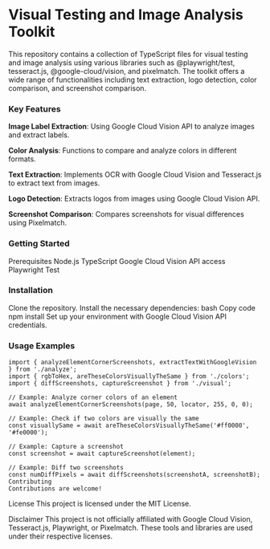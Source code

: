 # Visual Testing and Image Analysis Toolkit

This repository contains a collection of TypeScript files for visual testing and image analysis using various libraries such as @playwright/test, tesseract.js, @google-cloud/vision, and pixelmatch. The toolkit offers a wide range of functionalities including text extraction, logo detection, color comparison, and screenshot comparison.

### Key Features

**Image Label Extraction**: Using Google Cloud Vision API to analyze images and extract labels.

**Color Analysis**: Functions to compare and analyze colors in different formats.

**Text Extraction**: Implements OCR with Google Cloud Vision and Tesseract.js to extract text from images.

**Logo Detection**: Extracts logos from images using Google Cloud Vision API.

**Screenshot Comparison**: Compares screenshots for visual differences using Pixelmatch.

### Getting Started

Prerequisites Node.js TypeScript Google Cloud Vision API access Playwright Test

### Installation

Clone the repository. Install the necessary dependencies: bash Copy code npm install Set up your environment with Google Cloud Vision API credentials.

### Usage Examples

```
import { analyzeElementCornerScreenshots, extractTextWithGoogleVision } from './analyze';
import { rgbToHex, areTheseColorsVisuallyTheSame } from './colors';
import { diffScreenshots, captureScreenshot } from './visual';

// Example: Analyze corner colors of an element
await analyzeElementCornerScreenshots(page, 50, locator, 255, 0, 0);

// Example: Check if two colors are visually the same
const visuallySame = await areTheseColorsVisuallyTheSame('#ff0000', '#fe0000');

// Example: Capture a screenshot
const screenshot = await captureScreenshot(element);

// Example: Diff two screenshots
const numDiffPixels = await diffScreenshots(screenshotA, screenshotB);
Contributing
Contributions are welcome!
```

License This project is licensed under the MIT License.

Disclaimer This project is not officially affiliated with Google Cloud Vision, Tesseract.js, Playwright, or Pixelmatch. These tools and libraries are used under their respective licenses.
